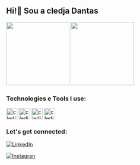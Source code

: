 ## Hi!👋 Sou a cledja Dantas


<div>
   <img height="170cm" src="https://github-readme-stats.vercel.app/api?username=cledjadantas&show_icons=true&theme=tokyonight"/>
   <img height="170cm" src="https://github-readme-stats.vercel.app/api/top-langs/?username=cledjadantas&layout=compact&theme=tokyonight"/>
</div>


###  Technologies e Tools I use:

<div>
   
<img align="center" alt="cledja-html" height="30" widht="40" src="https://cdn.jsdelivr.net/gh/devicons/devicon/icons/html5/html5-original.svg"/>


<img align="center" alt="cledja-css" height="30" widht="40" src="https://cdn.jsdelivr.net/gh/devicons/devicon/icons/css3/css3-original.svg"/>


<img align="center" alt="cledja-js" height="30" widht="40" src="https://cdn.jsdelivr.net/gh/devicons/devicon/icons/javascript/javascript-original.svg"/>

<img align="center" alt="cledja-python" height="30" widht="40" src="https://cdn.jsdelivr.net/gh/devicons/devicon/icons/python/python-original.svg"/>


</div>

### Let's get connected:

[![LinkedIn](https://img.shields.io/badge/LinkedIn-0077B5?style=for-the-badge&logo=linkedin&logoColor=white)](https://www.linkedin.com/in/cledja-dantas-74aa5421)

[![Instagran](https://img.shields.io/badge/Instagram-E4405F?style=for-the-badge&logo=instagram&logoColor=white)](https://www.instagram.com/cledjafff)


